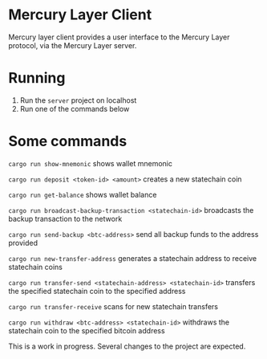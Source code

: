 # Mercury Layer Client

Mercury layer client provides a user interface to the Mercury Layer protocol, via the Mercury Layer server. 

# Running

1. Run the `server` project on localhost
2. Run one of the commands below

# Some commands

`cargo run show-mnemonic` shows wallet mnemonic

`cargo run deposit <token-id> <amount>` creates a new statechain coin

`cargo run get-balance` shows wallet balance

`cargo run broadcast-backup-transaction <statechain-id>` broadcasts the backup transaction to the network

`cargo run send-backup <btc-address>` send all backup funds to the address provided

`cargo run new-transfer-address` generates a statechain address to receive statechain coins

`cargo run transfer-send <statechain-address> <statechain-id>` transfers the specified statechain coin to the specified address

`cargo run transfer-receive` scans for new statechain transfers

`cargo run withdraw <btc-address> <statechain-id>` withdraws the statechain coin to the specified bitcoin address

This is a work in progress. Several changes to the project are expected.